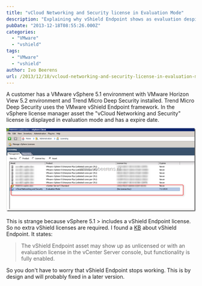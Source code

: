 ```yaml
---
title: "vCloud Networking and Security license in Evaluation Mode"
description: "Explaining why vShield Endpoint shows as evaluation despite being included in vSphere 5.1."
pubDate: "2013-12-18T08:55:26.000Z"
categories: 
  - "VMware"
  - "vshield"
tags: 
  - "VMware"
  - "vshield"
author: Ivo Beerens
url: /2013/12/18/vcloud-networking-and-security-license-in-evaluation-mode/
---
```


A customer has a VMware vSphere 5.1 environment with VMware Horizon View 5.2 environment and Trend Micro Deep Security installed. Trend Micro Deep Security uses the VMware vShield Endpoint framework. In the vSphere license manager asset the "vCloud Networking and Security" license is displayed in evaluation mode and has a expire date.

[![image](images/image_thumb5.png "image")](images/image5.png)

This is strange because vSphere 5.1 > includes a vShield Endpoint license. So no extra vShield licenses are required. I found a [KB](http://kb.VMware.com/selfservice/microsites/search.do?language=en_US&cmd=displayKC&externalId=2036875) about vShield Endpoint. It states:

> The vShield Endpoint asset may show up as unlicensed or with an evaluation license in the vCenter Server console, but functionality is fully enabled.

So you don't have to worry that vShield Endpoint stops working. This is by design and will probably fixed in a later version.